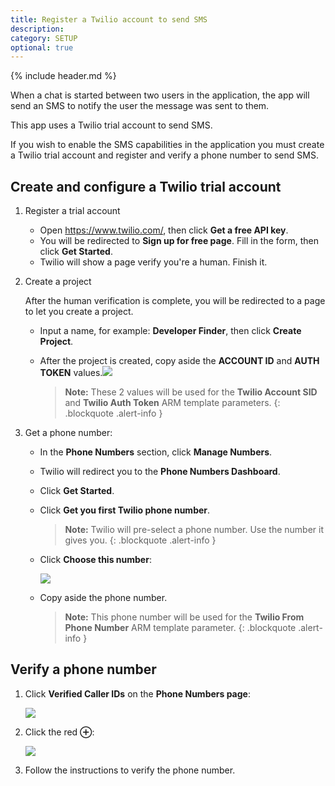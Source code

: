 ```yaml
---
title: Register a Twilio account to send SMS
description: 
category: SETUP
optional: true
---
```


{% include header.md %}

When a chat is started between two users in the application, the app will send an SMS to notify the user the message was sent to them. 

This app uses a Twilio trial account to send SMS.

If you wish to enable the SMS capabilities in the application you must create a Twilio trial account and register and verify a phone number to send SMS.

## Create and configure a Twilio trial account

1. Register a trial account

   * Open https://www.twilio.com/, then click **Get a free API key**. 
   * You will be redirected to **Sign up for free page**. Fill in the form, then click **Get Started**.
   * Twilio will show a page verify you're a human. Finish it.

2. Create a project

   After the human verification is complete, you will be redirected to a page to let you create a project.

   * Input a name, for example: **Developer Finder**, then click **Create Project**.

   * After the project is created, copy aside the **ACCOUNT ID** and **AUTH TOKEN** values.![]({{site.baseurl}}/img/twilio-api-credentials.png)

     > **Note:** These 2 values will be used for the **Twilio Account SID** and **Twilio Auth Token** ARM template parameters.
     {: .blockquote .alert-info }

3. Get a phone number:

   * In the **Phone Numbers** section, click **Manage Numbers**.
   * Twilio will redirect you to the **Phone Numbers Dashboard**.
   * Click **Get Started**.
   * Click **Get you first Twilio phone number**.

     > **Note:** Twilio will pre-select a phone number.  Use the number it gives you.
     {: .blockquote .alert-info }
   * Click **Choose this number**:

     ![]({{site.baseurl}}/img/twilio-phone-number.png)

   * Copy aside the phone number.

     > **Note:** This phone number will be used for the **Twilio From Phone Number** ARM template parameter.
     {: .blockquote .alert-info }

## Verify a phone number

1. Click **Verified Caller IDs** on the **Phone Numbers page**:

   ![]({{site.baseurl}}/img/twilio-verified-caller-ids.png)

2. Click the red **⊕**:

   ![]({{site.baseurl}}/img/twilio-verify-a-phone-number.png)

3. Follow the instructions to verify the phone number.